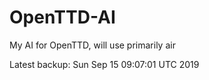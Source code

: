 # OpenTTD-AI
My AI for OpenTTD, will use primarily air

Latest backup: Sun Sep 15 09:07:01 UTC 2019
